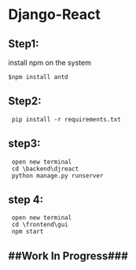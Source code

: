 # Django-React
## Step1:
 install npm on the system
 ```
 $npm install antd
 ```
## Step2:
```
 pip install -r requirements.txt
```
## step3:
``````````````````
 open new terminal
 cd \backend\djreact
 python manage.py runserver
``````````````````
## step 4:
`````
 open new terminal
 cd \frontend\gui
 npm start
``````
<h2>##Work In Progress###</h2>
